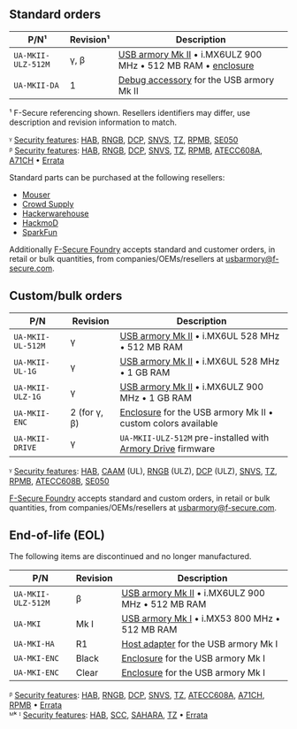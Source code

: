 Standard orders
---------------

| P/N¹               | Revision¹ | Description                                                                                                                                                                                                  |
|--------------------|-----------|--------------------------------------------------------------------------------------------------------------------------------------------------------------------------------------------------------------|
| `UA-MKII-ULZ-512M` | γ, β      | [USB armory Mk II](https://github.com/usbarmory/usbarmory/wiki#usb-armory-mk-ii) • i.MX6ULZ 900 MHz • 512 MB RAM • [enclosure](https://github.com/usbarmory/usbarmory/wiki/Enclosures-(Mk-II)) |
| `UA-MKII-DA`       | 1         | [Debug accessory](https://github.com/usbarmory/usbarmory/tree/master/hardware/mark-two-debug-accessory) for the USB armory Mk II                                                                      |

¹ F-Secure referencing shown. Resellers identifiers may differ, use description and revision information to match.  

ᵞ [Security features](https://github.com/usbarmory/usbarmory/wiki/Hardware-security-features-(Mk-II)): [HAB](https://github.com/usbarmory/usbarmory/wiki/Hardware-security-features-(Mk-II)#high-assurance-boot-habv4), [RNGB](https://github.com/usbarmory/usbarmory/wiki/Hardware-security-features-(Mk-II)#random-number-generator-rngb---imx6ulz), [DCP](https://github.com/f-secure-foundry/usbarmory/wiki/Hardware-security-features-(Mk-II)#data-co-processor-dcp---imx6ulz), [SNVS](https://github.com/f-secure-foundry/usbarmory/wiki/Hardware-security-features-(Mk-II)#secure-non-volatile-storage-snvs), [TZ](https://github.com/f-secure-foundry/usbarmory/wiki/Hardware-security-features-(Mk-II)#arm-trustzone), [RPMB](https://github.com/f-secure-foundry/usbarmory/wiki/Hardware-security-features-(Mk-II)#emmc-replay-protected-memory-blocks-rpmb), [SE050](https://github.com/f-secure-foundry/usbarmory/wiki/Hardware-security-features-(Mk-II)#external-secure-elements)  
ᵝ [Security features](https://github.com/usbarmory/usbarmory/wiki/Hardware-security-features-(Mk-II)): [HAB](https://github.com/usbarmory/usbarmory/wiki/Hardware-security-features-(Mk-II)#high-assurance-boot-habv4), [RNGB](https://github.com/usbarmory/usbarmory/wiki/Hardware-security-features-(Mk-II)#random-number-generator-rngb---imx6ulz), [DCP](https://github.com/f-secure-foundry/usbarmory/wiki/Hardware-security-features-(Mk-II)#data-co-processor-dcp---imx6ulz), [SNVS](https://github.com/f-secure-foundry/usbarmory/wiki/Hardware-security-features-(Mk-II)#secure-non-volatile-storage-snvs), [TZ](https://github.com/f-secure-foundry/usbarmory/wiki/Hardware-security-features-(Mk-II)#arm-trustzone), [RPMB](https://github.com/f-secure-foundry/usbarmory/wiki/Hardware-security-features-(Mk-II)#emmc-replay-protected-memory-blocks-rpmb), [ATECC608A](https://github.com/f-secure-foundry/usbarmory/wiki/Hardware-security-features-(Mk-II)#external-secure-elements), [A71CH](https://github.com/f-secure-foundry/usbarmory/wiki/Hardware-security-features-(Mk-II)#external-secure-elements) • [Errata](https://github.com/f-secure-foundry/usbarmory/wiki/Errata-(Mk-II)#usb-armory-mk-ii-rev-%CE%B2)

Standard parts can be purchased at the following resellers:
* [Mouser](https://eu.mouser.com/new/f-secure/crowd-supply-usb-armorymkii)
* [Crowd Supply](https://www.crowdsupply.com/f-secure/usb-armory-mk-ii)
* [Hackerwarehouse](https://hackerwarehouse.com/product/usb-armory-mkii)
* [HackmoD](http://www.hackmod.de/USB-Armory-Stick-Mark-2)
* [SparkFun](https://www.sparkfun.com/products/16367)

Additionally [F-Secure Foundry](https://foundry.f-secure.com) accepts
standard and customer orders, in retail or bulk quantities, from companies/OEMs/resellers at usbarmory@f-secure.com.

Custom/bulk orders
------------------

| P/N                | Revision     | Description                                                                                                            |
|--------------------|--------------|------------------------------------------------------------------------------------------------------------------------|
| `UA-MKII-UL-512M`  | γ            | [USB armory Mk II](https://github.com/usbarmory/usbarmory/wiki#usb-armory-mk-ii) • i.MX6UL 528 MHz • 512 MB RAM |
| `UA-MKII-UL-1G`    | γ            | [USB armory Mk II](https://github.com/usbarmory/usbarmory/wiki#usb-armory-mk-ii) • i.MX6UL 528 MHz • 1 GB RAM   |
| `UA-MKII-ULZ-1G`   | γ            | [USB armory Mk II](https://github.com/usbarmory/usbarmory/wiki#usb-armory-mk-ii) • i.MX6ULZ 900 MHz • 1 GB RAM  |
| `UA-MKII-ENC`      | 2 (for γ, β) | [Enclosure](https://github.com/usbarmory/usbarmory/wiki/Enclosures-(Mk-II)) for the USB armory Mk II • custom colors available |
| `UA-MKII-DRIVE`    | γ            | `UA-MKII-ULZ-512M` pre-installed with [Armory Drive](https://github.com/usbarmory/armory-drive) firmware        |

ᵞ [Security features](https://github.com/usbarmory/usbarmory/wiki/Hardware-security-features-(Mk-II)): [HAB](https://github.com/usbarmory/usbarmory/wiki/Hardware-security-features-(Mk-II)#high-assurance-boot-habv4), [CAAM](https://github.com/usbarmory/usbarmory/wiki/Hardware-security-features-(Mk-II)#cryptographic-accelerator-and-assurance-module-caam---imx6ul) (UL), [RNGB](https://github.com/f-secure-foundry/usbarmory/wiki/Hardware-security-features-(Mk-II)#random-number-generator-rngb---imx6ulz) (ULZ), [DCP](https://github.com/f-secure-foundry/usbarmory/wiki/Hardware-security-features-(Mk-II)#data-co-processor-dcp---imx6ulz) (ULZ), [SNVS](https://github.com/f-secure-foundry/usbarmory/wiki/Hardware-security-features-(Mk-II)#secure-non-volatile-storage-snvs), [TZ](https://github.com/f-secure-foundry/usbarmory/wiki/Hardware-security-features-(Mk-II)#arm-trustzone), [RPMB](https://github.com/f-secure-foundry/usbarmory/wiki/Hardware-security-features-(Mk-II)#emmc-replay-protected-memory-blocks-rpmb), [ATECC608B](https://github.com/f-secure-foundry/usbarmory/wiki/Hardware-security-features-(Mk-II)#external-secure-elements), [SE050](https://github.com/f-secure-foundry/usbarmory/wiki/Hardware-security-features-(Mk-II)#external-secure-elements)  

[F-Secure Foundry](https://foundry.f-secure.com) accepts
standard and custom orders, in retail or bulk quantities, from companies/OEMs/resellers at usbarmory@f-secure.com.

End-of-life (EOL)
-----------------

The following items are discontinued and no longer manufactured.

| P/N                | Revision | Description                                                                                                             |
|--------------------|----------|-------------------------------------------------------------------------------------------------------------------------|
| `UA-MKII-ULZ-512M` | β        | [USB armory Mk II](https://github.com/usbarmory/usbarmory/wiki#usb-armory-mk-ii) • i.MX6ULZ 900 MHz • 512 MB RAM |
| `UA-MKI`           | Mk I     | [USB armory Mk I](https://github.com/usbarmory/usbarmory/wiki#usb-armory-mk-i) • i.MX53 800 MHz • 512 MB RAM     |
| `UA-MKI-HA`        | R1       | [Host adapter](https://github.com/usbarmory/usbarmory/wiki/Host-adapter) for the USB armory Mk I                 |
| `UA-MKI-ENC`       | Black    | [Enclosure](https://github.com/usbarmory/usbarmory/wiki/Enclosures-(Mk-I)) for the USB armory Mk I               |
| `UA-MKI-ENC`       | Clear    | [Enclosure](https://github.com/usbarmory/usbarmory/wiki/Enclosures-(Mk-I)) for the USB armory Mk I               |

ᵝ [Security features](https://github.com/usbarmory/usbarmory/wiki/Hardware-security-features-(Mk-II)): [HAB](https://github.com/usbarmory/usbarmory/wiki/Hardware-security-features-(Mk-II)#high-assurance-boot-habv4), [RNGB](https://github.com/usbarmory/usbarmory/wiki/Hardware-security-features-(Mk-II)#random-number-generator-rngb---imx6ulz), [DCP](https://github.com/f-secure-foundry/usbarmory/wiki/Hardware-security-features-(Mk-II)#data-co-processor-dcp---imx6ulz), [SNVS](https://github.com/f-secure-foundry/usbarmory/wiki/Hardware-security-features-(Mk-II)#secure-non-volatile-storage-snvs), [TZ](https://github.com/f-secure-foundry/usbarmory/wiki/Hardware-security-features-(Mk-II)#arm-trustzone), [ATECC608A](https://github.com/f-secure-foundry/usbarmory/wiki/Hardware-security-features-(Mk-II)#external-secure-elements), [A71CH](https://github.com/f-secure-foundry/usbarmory/wiki/Hardware-security-features-(Mk-II)#external-secure-elements), [RPMB](https://github.com/f-secure-foundry/usbarmory/wiki/Hardware-security-features-(Mk-II)#emmc-replay-protected-memory-blocks-rpmb) • [Errata](https://github.com/f-secure-foundry/usbarmory/wiki/Errata-(Mk-II)#usb-armory-mk-ii-rev-%CE%B2)  
ᴹᵏ ᴵ [Security features](https://github.com/usbarmory/usbarmory/wiki/Hardware-security-features-(Mk-I)): [HAB](https://github.com/usbarmory/usbarmory/wiki/Hardware-security-features-(Mk-I)#high-assurance-boot-habv4), [SCC](https://github.com/usbarmory/usbarmory/wiki/Hardware-security-features-(Mk-I)#security-controller-sccv2), [SAHARA](https://github.com/f-secure-foundry/usbarmory/wiki/Hardware-security-features-(Mk-I)#cryptographic-accelerator-saharav4-lite), [TZ](https://github.com/f-secure-foundry/usbarmory/wiki/Hardware-security-features-(Mk-I)#arm-trustzone) • [Errata](https://github.com/f-secure-foundry/usbarmory/wiki/Errata-(Mk-I))       
